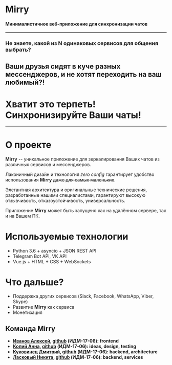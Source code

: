 # Mirry
#### Минималистичное веб-приложение для синхронизации чатов
---

### Не знаете, какой из N одинаковых сервисов для общения выбрать?

## Ваши друзья сидят в куче разных мессенджеров, и не хотят переходить на ваш любимый?!

# Хватит это терпеть! Синхронизируйте Ваши чаты!

---

# О проекте

**Mirry** -- уникальное приложение для зеркалирования Ваших чатов из различных сервисов и мессенджеров.

Лаконичный дизайн и технология *zero config* гарантирует удобство использования **Mirry** ~~даже для самых маленьких~~.

Элегантная архитектура и оригинальные технические решения, разработанные нашими специалистами, гарантируют высокую отзывчивость, отказоустойчивость, универсальность.

Приложение **Mirry** может быть запущено как на удалённом сервере, так и на Вашем ПК.

# Используемые технологии
- Python 3.6 + asyncio + JSON REST API
- Telegram Bot API, VK API
- Vue.js + HTML + CSS + WebSockets

# Что дальше?
- Поддержка других сервисов (Slack, Facebook, WhatsApp, Viber, Skype)
- Развитие **Mirry** как сервиса
- Монетизация

## Команда Mirry
- **[Иванов Алексей](https://stankin.github.io/inet-2017/idm-17-06/Ivanov/index.html), [github](https://github.com/lesha38) (ИДМ-17-06): frontend**
- **[Копий Анна](https://stankin.github.io/inet-2017/idm-17-06/Copiy/), [github](https://github.com/ncopiy) (ИДМ-17-06): ideas, design, testing**
- **[Куковинец Дмитрий](https://stankin.github.io/inet-2017/idm-17-06/Kukovinets/index.html), [github](https://github.com/DmitryKuk) (ИДМ-17-06): backend, architecture**
- **[Ласковый Никита](https://stankin.github.io/inet-2017/idm-17-06/Laskovyy/index.html), [github](https://github.com/cruzya) (ИДМ-17-06): backend, services**
